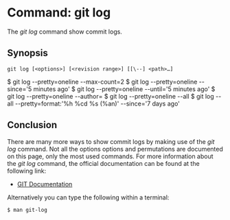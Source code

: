 # Command: git log
The *git log* command show commit logs.


## Synopsis
```
git log [<options>] [<revision range>] [[\--] <path>…​]
```

$ git log --pretty=oneline --max-count=2
$ git log --pretty=oneline --since='5 minutes ago'
$ git log --pretty=oneline --until='5 minutes ago'
$ git log --pretty=oneline --author=<your name>
$ git log --pretty=oneline --all
$ git log --all --pretty=format:'%h %cd %s (%an)' --since='7 days ago'

## Conclusion
There are many more ways to show commit logs by making use
of the *git log* command. Not all the options options and permutations are documented
on this page, only the most used commands. For more information about the *git log*
command, the official documentation can be found at the following link:

* [GIT Documentation](https://git-scm.com/docs/git-log)

Alternatively you can type the following within a terminal:
```bash
$ man git-log
```
